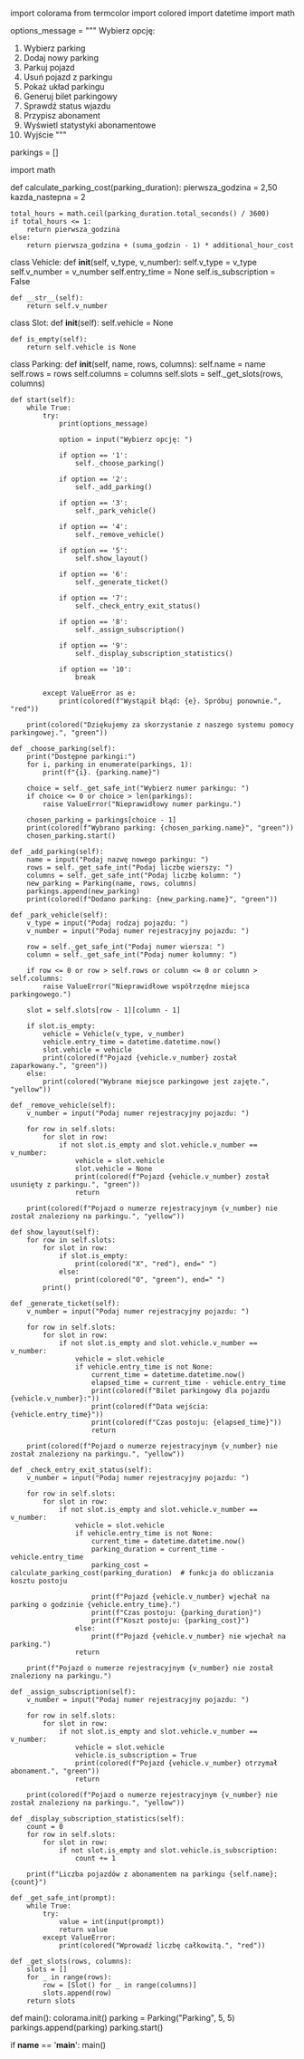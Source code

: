 import colorama
from termcolor import colored
import datetime
import math

options_message = """
Wybierz opcję:
1. Wybierz parking
2. Dodaj nowy parking
3. Parkuj pojazd
4. Usuń pojazd z parkingu
5. Pokaż układ parkingu
6. Generuj bilet parkingowy
7. Sprawdź status wjazdu
8. Przypisz abonament
9. Wyświetl statystyki abonamentowe
10. Wyjście
"""

parkings = []

import math

def calculate_parking_cost(parking_duration):
    pierwsza_godzina = 2,50
    kazda_nastepna = 2

    total_hours = math.ceil(parking_duration.total_seconds() / 3600)
    if total_hours <= 1:
        return pierwsza_godzina
    else:
        return pierwsza_godzina + (suma_godzin - 1) * additional_hour_cost
class Vehicle:
    def __init__(self, v_type, v_number):
        self.v_type = v_type
        self.v_number = v_number
        self.entry_time = None
        self.is_subscription = False

    def __str__(self):
        return self.v_number


class Slot:
    def __init__(self):
        self.vehicle = None

    def is_empty(self):
        return self.vehicle is None


class Parking:
    def __init__(self, name, rows, columns):
        self.name = name
        self.rows = rows
        self.columns = columns
        self.slots = self._get_slots(rows, columns)

    def start(self):
        while True:
            try:
                print(options_message)

                option = input("Wybierz opcję: ")

                if option == '1':
                    self._choose_parking()

                if option == '2':
                    self._add_parking()

                if option == '3':
                    self._park_vehicle()

                if option == '4':
                    self._remove_vehicle()

                if option == '5':
                    self.show_layout()

                if option == '6':
                    self._generate_ticket()

                if option == '7':
                    self._check_entry_exit_status()

                if option == '8':
                    self._assign_subscription()

                if option == '9':
                    self._display_subscription_statistics()

                if option == '10':
                    break

            except ValueError as e:
                print(colored(f"Wystąpił błąd: {e}. Spróbuj ponownie.", "red"))

        print(colored("Dziękujemy za skorzystanie z naszego systemu pomocy parkingowej.", "green"))

    def _choose_parking(self):
        print("Dostępne parkingi:")
        for i, parking in enumerate(parkings, 1):
            print(f"{i}. {parking.name}")

        choice = self._get_safe_int("Wybierz numer parkingu: ")
        if choice <= 0 or choice > len(parkings):
            raise ValueError("Nieprawidłowy numer parkingu.")

        chosen_parking = parkings[choice - 1]
        print(colored(f"Wybrano parking: {chosen_parking.name}", "green"))
        chosen_parking.start()

    def _add_parking(self):
        name = input("Podaj nazwę nowego parkingu: ")
        rows = self._get_safe_int("Podaj liczbę wierszy: ")
        columns = self._get_safe_int("Podaj liczbę kolumn: ")
        new_parking = Parking(name, rows, columns)
        parkings.append(new_parking)
        print(colored(f"Dodano parking: {new_parking.name}", "green"))

    def _park_vehicle(self):
        v_type = input("Podaj rodzaj pojazdu: ")
        v_number = input("Podaj numer rejestracyjny pojazdu: ")

        row = self._get_safe_int("Podaj numer wiersza: ")
        column = self._get_safe_int("Podaj numer kolumny: ")

        if row <= 0 or row > self.rows or column <= 0 or column > self.columns:
            raise ValueError("Nieprawidłowe współrzędne miejsca parkingowego.")

        slot = self.slots[row - 1][column - 1]

        if slot.is_empty:
            vehicle = Vehicle(v_type, v_number)
            vehicle.entry_time = datetime.datetime.now()
            slot.vehicle = vehicle
            print(colored(f"Pojazd {vehicle.v_number} został zaparkowany.", "green"))
        else:
            print(colored("Wybrane miejsce parkingowe jest zajęte.", "yellow"))

    def _remove_vehicle(self):
        v_number = input("Podaj numer rejestracyjny pojazdu: ")

        for row in self.slots:
            for slot in row:
                if not slot.is_empty and slot.vehicle.v_number == v_number:
                    vehicle = slot.vehicle
                    slot.vehicle = None
                    print(colored(f"Pojazd {vehicle.v_number} został usunięty z parkingu.", "green"))
                    return

        print(colored(f"Pojazd o numerze rejestracyjnym {v_number} nie został znaleziony na parkingu.", "yellow"))

    def show_layout(self):
        for row in self.slots:
            for slot in row:
                if slot.is_empty:
                    print(colored("X", "red"), end=" ")
                else:
                    print(colored("O", "green"), end=" ")
            print()

    def _generate_ticket(self):
        v_number = input("Podaj numer rejestracyjny pojazdu: ")

        for row in self.slots:
            for slot in row:
                if not slot.is_empty and slot.vehicle.v_number == v_number:
                    vehicle = slot.vehicle
                    if vehicle.entry_time is not None:
                        current_time = datetime.datetime.now()
                        elapsed_time = current_time - vehicle.entry_time
                        print(colored(f"Bilet parkingowy dla pojazdu {vehicle.v_number}:"))
                        print(colored(f"Data wejścia: {vehicle.entry_time}"))
                        print(colored(f"Czas postoju: {elapsed_time}"))
                        return

        print(colored(f"Pojazd o numerze rejestracyjnym {v_number} nie został znaleziony na parkingu.", "yellow"))

    def _check_entry_exit_status(self):
        v_number = input("Podaj numer rejestracyjny pojazdu: ")

        for row in self.slots:
            for slot in row:
                if not slot.is_empty and slot.vehicle.v_number == v_number:
                    vehicle = slot.vehicle
                    if vehicle.entry_time is not None:
                        current_time = datetime.datetime.now()
                        parking_duration = current_time - vehicle.entry_time
                        parking_cost = calculate_parking_cost(parking_duration)  # funkcja do obliczania kosztu postoju

                        print(f"Pojazd {vehicle.v_number} wjechał na parking o godzinie {vehicle.entry_time}.")
                        print(f"Czas postoju: {parking_duration}")
                        print(f"Koszt postoju: {parking_cost}")
                    else:
                        print(f"Pojazd {vehicle.v_number} nie wjechał na parking.")
                    return

        print(f"Pojazd o numerze rejestracyjnym {v_number} nie został znaleziony na parkingu.")

    def _assign_subscription(self):
        v_number = input("Podaj numer rejestracyjny pojazdu: ")

        for row in self.slots:
            for slot in row:
                if not slot.is_empty and slot.vehicle.v_number == v_number:
                    vehicle = slot.vehicle
                    vehicle.is_subscription = True
                    print(colored(f"Pojazd {vehicle.v_number} otrzymał abonament.", "green"))
                    return

        print(colored(f"Pojazd o numerze rejestracyjnym {v_number} nie został znaleziony na parkingu.", "yellow"))

    def _display_subscription_statistics(self):
        count = 0
        for row in self.slots:
            for slot in row:
                if not slot.is_empty and slot.vehicle.is_subscription:
                    count += 1

        print(f"Liczba pojazdów z abonamentem na parkingu {self.name}: {count}")

    def _get_safe_int(prompt):
        while True:
            try:
                value = int(input(prompt))
                return value
            except ValueError:
                print(colored("Wprowadź liczbę całkowitą.", "red"))

    def _get_slots(rows, columns):
        slots = []
        for _ in range(rows):
            row = [Slot() for _ in range(columns)]
            slots.append(row)
        return slots


def main():
    colorama.init()
    parking = Parking("Parking", 5, 5)
    parkings.append(parking)
    parking.start()


if __name__ == '__main__':
    main()
